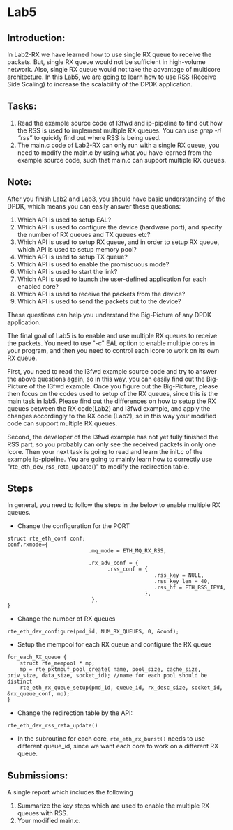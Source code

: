 # Lab5

## Introduction:
In Lab2-RX we have learned how to use single RX queue to receive the packets. But, single RX queue would not be sufficient in high-volume network. Also, single RX queue would not take the advantage of multicore architecture. In this Lab5, we are going to learn how to use RSS (Receive Side Scaling) to increase the scalability of the DPDK application.

## Tasks:
1. Read the example source code of l3fwd and ip-pipeline to find out how the RSS is used to implement multiple RX queues. You can use *grep -ri “rss”* to quickly find out where RSS is being used.
2. The main.c code of Lab2-RX can only run with a single RX queue, you need to modify the main.c by using what you have learned from the example source code, such that main.c can support multiple RX queues.

## Note:
After you finish Lab2 and Lab3, you should have basic understanding of the DPDK, which means you can easily answer these questions:

1. Which API is used to setup EAL?
1. Which API is used to configure the device (hardware port), and specify the number of RX queues and TX queues etc?
1. Which API is used to setup RX queue, and in order to setup RX queue, which API is used to setup memory pool?
1. Which API is used to setup TX queue?
1. Which API is used to enable the promiscuous mode?
1. Which API is used to start the link?
1. Which API is used to launch the user-defined application for each enabled core?
1. Which API is used to receive the packets from the device?
1. Which API is used to send the packets out to the device?

These questions can help you understand the Big-Picture of any DPDK application.
 
The final goal of Lab5 is to enable and use multiple RX queues to receive the packets. You need to use "-c" EAL option to enable multiple cores in your program, and then you need to control each lcore to work on its own RX queue.
 
First, you need to read the l3fwd example source code and try to answer the above questions again, so in this way, you can easily find out the Big-Picture of the l3fwd example. Once you figure out the Big-Picture, please then focus on the codes used to setup of the RX queues, since this is the main task in lab5. Please find out the differences on how to setup the RX queues between the RX code(Lab2) and l3fwd example, and apply the changes accordingly to the RX code (Lab2), so in this way your modified code can support multiple RX queues.  
 
Second, the developer of the l3fwd example has not yet fully finished the RSS part, so you probably can only see the received packets in only one lcore. Then your next task is going to read and learn the init.c of the example ip-pipeline. You are going to mainly learn how to correctly use "rte_eth_dev_rss_reta_update()" to modify the redirection table.

## Steps
In general, you need to follow the steps in the below to enable multiple RX queues.

* Change the configuration for the PORT

```
struct rte_eth_conf conf;
conf.rxmode={ 
                          .mq_mode = ETH_MQ_RX_RSS,
                          
                          .rx_adv_conf = {
                                .rss_conf = {
                                               .rss_key = NULL,
                                               .rss_key_len = 40,
                                               .rss_hf = ETH_RSS_IPV4,
                                            },
                           },
}
```

* Change the number of RX queues
```
rte_eth_dev_configure(pmd_id, NUM_RX_QUEUES, 0, &conf);
```

* Setup the mempool for each RX queue and configure the RX queue
```
for_each_RX_queue {
    struct rte_mempool * mp;
    mp = rte_pktmbuf_pool_create( name, pool_size, cache_size, priv_size, data_size, socket_id); //name for each pool should be distinct
    rte_eth_rx_queue_setup(pmd_id, queue_id, rx_desc_size, socket_id, &rx_queue_conf, mp);
}
```

* Change the redirection table by the API: 
```
rte_eth_dev_rss_reta_update()
```

* In the subroutine for each core, ```rte_eth_rx_burst()``` needs to use different queue\_id, since we want each core to work on a different RX queue.


## Submissions:
A single report which includes the following

1. Summarize the key steps which are used to enable the multiple RX queues with RSS. 
2. Your modified main.c.

